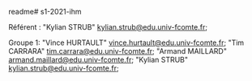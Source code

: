 readme# s1-2021-ihm

Référent : "Kylian STRUB" <kylian.strub@edu.univ-fcomte.fr>; 

Groupe 1: "Vince HURTAULT" <vince.hurtault@edu.univ-fcomte.fr>;  "Tim CARRARA" <tim.carrara@edu.univ-fcomte.fr>; "Armand MAILLARD" <armand.maillard@edu.univ-fcomte.fr>; "Kylian STRUB" <kylian.strub@edu.univ-fcomte.fr>; 
